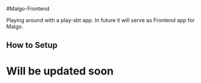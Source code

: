 #Malgo-Frontend

Playing around with a play-sbt app. In future it will serve as Frontend app for Malgo.

How to Setup
------------
# Will be updated soon